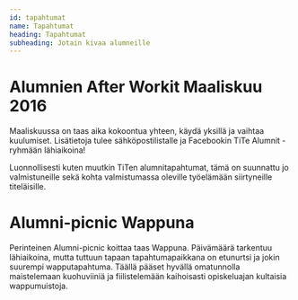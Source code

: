 ```yaml
---
id: tapahtumat
name: Tapahtumat
heading: Tapahtumat
subheading: Jotain kivaa alumneille
---
```


**Alumnien After Workit Maaliskuu 2016**
===

Maaliskuussa on taas aika kokoontua yhteen, käydä yksillä ja vaihtaa kuulumiset. Lisätietoja tulee sähköpostilistalle ja Facebookin TiTe Alumnit -ryhmään lähiaikoina! 

Luonnollisesti kuten muutkin TiTen alumnitapahtumat, tämä on suunnattu jo valmistuneille sekä kohta valmistumassa oleville työelämään siirtyneille titeläisille.

**Alumni-picnic Wappuna**
===

Perinteinen Alumni-picnic koittaa taas Wappuna. Päivämäärä tarkentuu lähiaikoina, mutta tuttuun tapaan tapahtumapaikkana on etunurtsi ja jokin suurempi wapputapahtuma. Täällä pääset hyvällä omatunnolla maistelemaan kuohuviiniä ja fiilistelemään kaihoisasti opiskeluajan kultaisia wappumuistoja.
